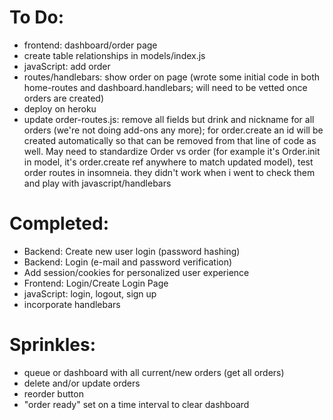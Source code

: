 # To Do:
* frontend: dashboard/order page
* create table relationships in models/index.js
* javaScript: add order
* routes/handlebars: show order on page (wrote some initial code in both home-routes and dashboard.handlebars; will need to be vetted once orders are created)
* deploy on heroku
* update order-routes.js: remove all fields but drink and nickname for all orders (we're not doing add-ons any more); for order.create an id will be created automatically so that can be removed from that line of code as well. May need to standardize Order vs order (for example it's Order.init in model, it's order.create ref anywhere to match updated model), test order routes in insomneia. they didn't work when i went to check them and play with javascript/handlebars


# Completed:
* Backend: Create new user login (password hashing)
* Backend: Login (e-mail and password verification)
* Add session/cookies for personalized user experience
* Frontend: Login/Create Login Page
* javaScript: login, logout, sign up
* incorporate handlebars

# Sprinkles:
- queue or dashboard with all current/new orders (get all orders)
- delete and/or update orders
- reorder button
- "order ready" set on a time interval to clear dashboard
